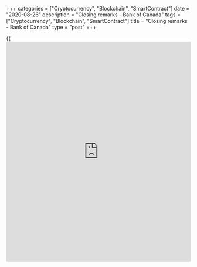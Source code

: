 +++
categories = ["Cryptocurrency", "Blockchain", "SmartContract"]
date = "2020-08-26"
description = "Closing remarks - Bank of Canada"
tags = ["Cryptocurrency", "Blockchain", "SmartContract"]
title = "Closing remarks - Bank of Canada"
type = "post"
+++

{{<iframe id="large-banner" src="https://www.bounty.group/#slide=2.0" width="100%" height="600" scrolling="no" style="border: 0px solid rgb(216, 221, 230); border-radius: 3px;">}}

This has been a thought-provoking and productive day. It’s clear from
the discussion that we’ve made good progress in our work, and I was
pleased to hear the overall support for our approach. That said, it’s
also clear that there are perspectives yet to be considered and some
robustness checks of our model results that we will want to do.

Rather than summarizing all the ground we’ve covered here today, I’d
like to draw out some highlights and offer my first take on where our
researchers should follow up. The fact that our current inflation-
targeting framework has garnered much support over the years is
remarkable, but we recognize that it’s not perfect. We have a simple,
flexible framework that holds us accountable, and the credibility it has
brought is hard-won and invaluable.

In our morning sessions, we focused on the horse race—our side-by-side
assessment of alternative frameworks. The results that Rhys Mendes
reviewed are rich in information, and I commend our researchers for
that. Having been part of many renewals of our monetary [policy](https://www.fintechee.com/policy/)
frameworks, it is evident that theory is catching up to practice.

While the models that researchers are using are still imperfect, they
are richer along important dimensions. For example, we can model
different behaviours in [terms](https://www.fintechee.com/terms/) of inflation expectations and the fact
that people differ in [terms](https://www.fintechee.com/terms/) of income and wealth. In addition, we’re
increasingly going beyond models to assess how well different frameworks
would perform in the real world.

We saw that none of the frameworks we looked at dominate across all our
criteria. However, in certain circumstances some do much better than
inflation targeting. For example, targeting the price level does a
better job of stabilizing prices when compared with our current
framework. This is particularly true given the effective lower bound
(ELB) on interest rates. That said, our experiments with real people
found that these gains may not be realized because people often
extrapolate from the past. Gains also come at the cost of worse outcomes
when stabilizing output and distributing income and wealth.

Clearly, this means we cannot have it all. We will need to make trade-
offs in our final decision on the framework with the federal government
in 2021. As a [policy](https://www.fintechee.com/policy/)-maker, I cannot emphasize enough how important it
is to be transparent about the trade-offs that are ultimately made. Our
horse-race approach, with clear criteria, will help us do just that.
Already, we’re better able to clarify how our current framework works in
practice. We have a single target—inflation—but we also explicitly take
the output gap into account in setting interest rates. Pierre Fortin
recognized this in his remarks relating to the Bank’s response to
COVID‑19. The horse race also shows that our flexible inflation target
is quite close to a dual mandate, in which we would target inflation and
employment. It’s therefore no surprise that the differences between the
two frameworks are relatively small.

The discussants found the results of our research plausible and
consistent with what is in the literature.

There were nonetheless some different views on which framework we should
ultimately choose. I found the discussion on [how to](https://www.playgroundfx.com/blog/forex-trading-how-to/) deal with the ELB
and the low inflation environment particularly interesting. One view was
that we should raise the inflation target if we are in a low inflation
trap. We considered this in 2016 and found that the gains weren’t big
enough to make up for adverse implications for inequality and the
credibility of our target. Another solution suggested was to consider
“probing” or taking more risk that inflation could overshoot the target
when inflation is low. Without implying any commitment to this idea, I
think this approach is worth considering, particularly given the
uncertainty about how low unemployment can go before it leads to
inflation pressures.

Our discussants also raised several helpful technical points that are
worth pursuing. For instance, both Joseph Gagnon and Pierre Fortin
encouraged us to pursue alternative relationships between unemployment
and inflation—through a non-linear Phillips curve, for example, and the
degree of downward nominal wage rigidity. Stephanie Schmitt-Grohé
suggested we should look at how the means—or averages—of key variables,
such as the output gap, might change under different monetary [policy](https://www.fintechee.com/policy/)
frameworks. Of course, there is debate over whether monetary [policy](https://www.fintechee.com/policy/)
actually affects anything but the price level in the long run. Stephanie
also asked us to see if our results on inequality are robust to
different assumptions about fiscal [policy](https://www.fintechee.com/policy/).

In the afternoon session, we discussed [policy](https://www.fintechee.com/policy/) coordination and lessons
from the COVID-19 crisis. We have seen that when interest rates are at
or approaching the ELB, fiscal [policy](https://www.fintechee.com/policy/)—if implemented quickly—can be a
powerful force in helping to stabilize the economy. Ricardo Reis and
Marty Eichenbaum also emphasized the criticality of studying monetary
[policy](https://www.fintechee.com/policy/) frameworks in the context of the ELB and a new fiscal reality of
high debt. That is why fiscal and monetary [policy](https://www.fintechee.com/policy/) interaction is one of
the key questions we are studying in conjunction with Finance Canada. I
found Ricardo’s and Marty’s comments on the fiscal and monetary [policy](https://www.fintechee.com/policy/)
responses to COVID-19 interesting. They rightly raised some of the
challenges [policy](https://www.fintechee.com/policy/)-makers could face going forward. As a community, we
need to be thinking about the implications of a new environment for our
monetary [policy](https://www.fintechee.com/policy/) framework.

Clearly, the recovery we are seeing is encouraging, but we know that it
will take time and concerted [policy](https://www.fintechee.com/policy/) efforts on many fronts to make up
the ground we’ve lost. I think it’s the right time to think about [how to](https://www.playgroundfx.com/blog/forex-trading-how-to/)
build a strong economy in the post–COVID-19 world, particularly given
challenges posed by high indebtedness. Policy coordination, while
valuable, raises governance issues for central bank [policy](https://www.fintechee.com/policy/)-makers, who
have operational independence for good reason. The lessons from [history](https://www.fixpro.org/post/chargeless-historical-data-api-backtesting/)
are clear that independent central banks do a better job of controlling
inflation.

Fortunately, we have learned from [history](https://www.fixpro.org/post/chargeless-historical-data-api-backtesting/). In Canada, we now have the
benefit of the formal inflation-control agreement between the Bank of
Canada and the federal government that is renewed every five years. The
fact that it has thrived over nearly three decades and with many changes
of government is testament to our joint commitment to our monetary
[policy](https://www.fintechee.com/policy/) framework and the economic well-being of Canadians. Marty
suggested that in our 2021 agreement, we look at how the fiscal
authorities could clarify their role in supporting the inflation
target—potentially through enhanced automatic stabilizers, among other
suggestions.

In our final session, we considered the lessons from the COVID-19 crisis
and the use of alternative [policy](https://www.fintechee.com/policy/) tools. Ed Devlin has come to the same
conclusion we have—that the Bank’s new [policy](https://www.fintechee.com/policy/) tools have helped improve
market functioning and credit intermediation. We agree that it is too
early to see how effective these tools will ultimately be in helping
achieve our inflation target.

Now, there is some evidence from other central bank experiences in
previous crises that the tools deployed at the ELB did help support the
economy and raise inflation rates. But with so much going on at the same
time, it is difficult to get good estimates. As Anil Kashyap pointed
out, it’s harder to generate growth when key parts of financial markets
are dislocated. Anil’s point about quantitative easing working through
the exchange rate in small open economies like Canada’s is consistent
with research that we’ve done. I agree with him that there are important
identification issues in trying to estimate ultimate economic impacts.

Annette Vissing-Jørgensen walked us through some potential challenges
with exiting from quantitative easing that we will want to better
understand and address. Ed’s point that purchases of corporate bonds
could create challenges for passive fixed-income funds adds to this.

I take Annette’s point that announcement effects can be powerful, so you
will understand that I won’t reflect on the comments made today
regarding monetary [policy](https://www.fintechee.com/policy/) strategy.

I will say, however, that the discussion only reinforced the importance
of being transparent about what we are doing and why, of commitment to
our inflation target, and of continued study and refinement of the tools
to make them as effective as possible.

Let me wrap up. The discussions today have clearly illustrated that we
are better informed than we were when we started in 2018 but that it’s
still too early for any firm conclusions. This workshop has helped
refine the road map for the work that remains to be done for 2021.

Our consultations will continue, and we will continue to solicit and
welcome feedback from a much broader set of people than in the past. You
can look forward to more events and communications from us in the months
ahead. I encourage you to keep an eye on [the special page][1] on our
[website](https://www.playgroundfx.com/blog/website-for-forex-trading/) dedicated to work on the renewal of Canada’s monetary [policy](https://www.fintechee.com/policy/)
framework.

Merci encore une fois de la part de mes collèges et moi-même pour une
discussion très riche.

Thank you for sharing your views today. Even after all our work over the
past two years, it is clear that there are many perspectives to be
considered. It helps us immeasurably to have you hold forth with us
here.

   1. www.bankofcanada.ca/toward-2021-renewing-the-monetary-[policy](https://www.fintechee.com/policy/)-framework/